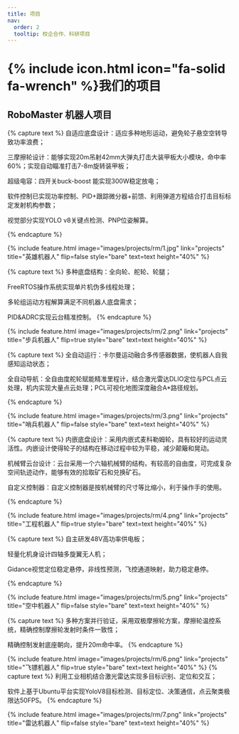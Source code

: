 ```yaml
---
title: 项目
nav:
  order: 2
  tooltip: 校企合作、科研项目
---
```


# {% include icon.html icon="fa-solid fa-wrench" %}我们的项目

## RoboMaster 机器人项目

{% capture text %}
自适应底盘设计：适应多种地形运动，避免轮子悬空空转导致功率浪费；

三摩擦轮设计：能够实现20m吊射42mm大弹丸打击大装甲板大小模块，命中率60%；实现自动瞄准打击7-8m旋转装甲板；

超级电容：四开关buck-boost 能实现300W稳定放电；

软件控制已实现功率控制、PID+跟踪微分器+前馈、利用弹道方程结合打击目标标定发射机构参数；

视觉部分实现YOLO v8关键点检测、PNP位姿解算。

{% endcapture %}

{%
  include feature.html
  image="images/projects/rm/1.jpg"
  link="projects"
  title="英雄机器人"
  flip=false
  style="bare"
  text=text
  height="40%"
%}


{% capture text %}
多种底盘结构：全向轮、舵轮、轮腿；

FreeRTOS操作系统实现单片机伪多线程处理；

多轮组运动方程解算满足不同机器人底盘需求；

PID&ADRC实现云台精准控制。
{% endcapture %}

{%
  include feature.html
  image="images/projects/rm/2.png"
  link="projects"
  title="步兵机器人"
  flip=true
  style="bare"
  text=text
  height="40%"
%}


{% capture text %}
全自动运行：卡尔曼运动融合多传感器数据，使机器人自我感知运动状态；

全自动导航：全自由度舵轮赋能精准里程计，结合激光雷达DLIO定位与PCL点云处理，机内实现大量点云处理；PCL可视化地图深度融合A*路径规划。

{% endcapture %}

{%
  include feature.html
  image="images/projects/rm/3.png"
  link="projects"
  title="哨兵机器人"
  flip=false
  style="bare"
  text=text
  height="40%"
%}

{% capture text %}
内嵌底盘设计：采用内嵌式麦科勒姆轮，具有较好的运动灵活性。内嵌设计使得轮子的结构在移动过程中较为平稳，减少颠簸和晃动。

机械臂云台设计：云台采用一个六轴机械臂的结构，有较高的自由度，可完成复杂空间轨迹动作，能够有效的拾取矿石和兑换矿石。

自定义控制器：自定义控制器是按机械臂的尺寸等比缩小，利于操作手的使用。

{% endcapture %}

{%
  include feature.html
  image="images/projects/rm/4.png"
  link="projects"
  title="工程机器人"
  flip=true
  style="bare"
  text=text
  height="40%"
%}

{% capture text %}
自主研发48V高功率供电板；

轻量化机身设计四轴多旋翼无人机；

Gidance视觉定位稳定悬停，非线性预测，飞控通道映射，助力稳定悬停。

{% endcapture %}

{%
  include feature.html
  image="images/projects/rm/5.png"
  link="projects"
  title="空中机器人"
  flip=false
  style="bare"
  text=text
  height="40%"
%}

{% capture text %}
多种方案并行验证，采用双极摩擦轮方案，摩擦轮温控系统，精确控制摩擦轮发射时条件一致性；

精确控制发射底座朝向，提升20m命中率。
{% endcapture %}

{%
  include feature.html
  image="images/projects/rm/6.png"
  link="projects"
  title="飞镖机器人"
  flip=true
  style="bare"
  text=text
  height="40%"
%}
{% capture text %}
利用工业相机结合激光雷达实现多目标识别、定位和交互；

软件上基于Ubuntu平台实现YoloV8目标检测、目标定位、决策通信，点云聚类极限达50FPS。
{% endcapture %}

{%
  include feature.html
  image="images/projects/rm/7.png"
  link="projects"
  title="雷达机器人"
  flip=false
  style="bare"
  text=text
  height="40%"
%}
